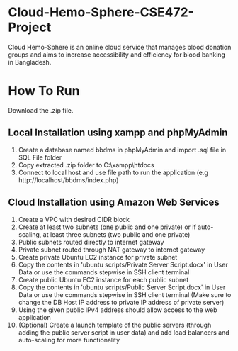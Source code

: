 # Cloud-Hemo-Sphere-CSE472-Project
Cloud Hemo-Sphere is an online cloud service that manages blood donation groups and aims to increase accessibility and efficiency for blood banking in Bangladesh.

# How To Run
Download the .zip file.

## Local Installation using xampp and phpMyAdmin 
1. Create a database named bbdms in phpMyAdmin and import .sql file in SQL File folder
3. Copy extracted .zip folder to C:\xampp\htdocs
4. Connect to local host and use file path to run the application (e.g http://localhost/bbdms/index.php)

## Cloud Installation using Amazon Web Services
1. Create a VPC with desired CIDR block
2. Create at least two subnets (one public and one private) or if auto-scaling, at least three subnets (two public and one private)
3. Public subnets routed directly to internet gateway
4. Private subnet routed through NAT gateway to internet gateway
5. Create private Ubuntu EC2 instance for private subnet
6. Copy the contents in 'ubuntu scripts/Private Server Script.docx' in User Data or use the commands stepwise in SSH client terminal 
7. Create public Ubuntu EC2 instance for each public subnet
6. Copy the contents in 'ubuntu scripts/Public Server Script.docx' in User Data or use the commands stepwise in SSH client terminal (Make sure to change the DB Host IP address to private IP address of private server)
8. Using the given public IPv4 address should allow access to the web application
9. (Optional) Create a launch template of the public servers (through adding the public server script in user data) and add load balancers and auto-scaling for more functionality

